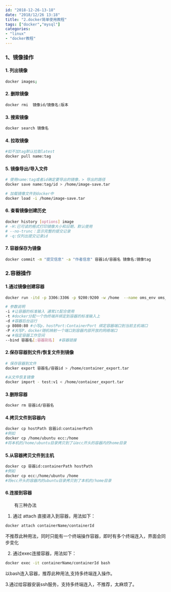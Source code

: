 ```yaml
---
id: "2018-12-26-13-18"
date: "2018/12/26 13:18"
title: "2.docker简单使用教程"
tags: ["docker","mysql"]
categories: 
- "linux"
- "docker教程"
---
```


### 1、镜像操作

#### 1. 列出镜像

```bash
docker images;
```

#### 2. 删除镜像

```bash
docker rmi  镜像id/镜像名:版本
```

#### 3. 搜索镜像

```bash
docker search 镜像名
```

<!-- more -->

#### 4. 拉取镜像

```bash
#如不加tag默认拉取latest
docker pull name:tag
```

#### 5. 镜像导出/导入文件

```bash
# 使用name:tag或者id确定要导出的镜像，> 导出的路径
docker save name:tag/id > /home/image-save.tar

# 加载镜像文件到docker中
docker load -i /home/image-save.tar
```

#### 6. 查看镜像创建历史

```bash
docker history [options] image
# -H:已可读的格式打印镜像大小和日期，默认使用
# --no-trunc：显示完整的提交记录
# -q:仅列出提交记录id
```

#### 7. 容器保存为镜像

```bash
docker commit -m "提交信息" -a "作者信息" 容器id/容器名 镜像名:镜像tag
```

### 2.容器操作

#### 1.通过镜像创建容器

```bash
docker run -itd -p 3306:3306 -p 9200:9200 -w /home  --name oms_env oms_env:0.6

# 参数说明
-i #让容器的标准输入 通常it配合使用
-t #docker分配一个伪终端并绑定到容器的标准输入上
-d #容器后台运行
-p 8080:80 #小写p，hostPort:ContainerPort 绑定容器端口到当前主机端口
-P #大写P，docker随机映射一个端口到容器内部开放的网络端口
-w #指定容器工作空间
--bind 容器名[:容器别名]  #容器链接
```

#### 2.保存容器到文件/恢复文件到镜像

```bash
# 保存容器到文件
docker export 容器名/容器id > /home/container_export.tar

#从文件恢复镜像
docker import - test:v1 < /home/container_export.tar
```

#### 3.删除容器

```bash
docker rm 容器id/容器名
```

#### 4.拷贝文件到容器内

```bash
docker cp hostPath 容器id:containerPath
#例如
docker cp /home/ubuntu ecc:/home
#将本机的/home/ubuntu目录拷贝到了以ecc开头的容器内的home目录
```

#### 5.从容器拷贝文件到主机

```bash
docker cp 容器id:containerPath hostPath
#例如
docker cp ecc:/home/ubuntu /home
#将ecc开头的容器内的ubuntu目录拷贝到了本机的/home目录
```

#### 6.连接到容器

&emsp;&emsp;有三种办法

1. 通过 attach 直接进入到容器，用法如下：

```bash
docker attach containerName/containerId
```

不推荐此种用法，同时只能有一个终端操作容器，即时有多个终端连入，界面会同步变化

2. 通过exec连接容器，用法如下：
```bash
docker exec -it containerName/containerId bash
```

以bash连入容器，推荐此种用法,支持多终端连入操作。

3.通过给容器安装ssh服务，支持多终端连入，不推荐，太麻烦了。